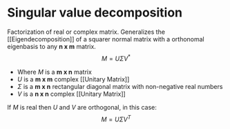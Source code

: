 # Singular value decomposition
Factorization of real or complex matrix. Generalizes the [[Eigendecomposition]] of a squarer normal matrix with a orthonomal eigenbasis to any **n x m** matrix.
$$M = U\Sigma V^*$$
- Where $M$ is a **m x n** matrix
- $U$ is a **m x m** complex [[Unitary Matrix]]
- $\Sigma$ is a **m x n** rectangular diagonal matrix with non-negative real numbers
- $V$ is a **n x n** complex [[Unitary Matrix]]

If $M$ is real then $U$ and $V$ are orthogonal, in this case:
$$M = U\Sigma V^T$$